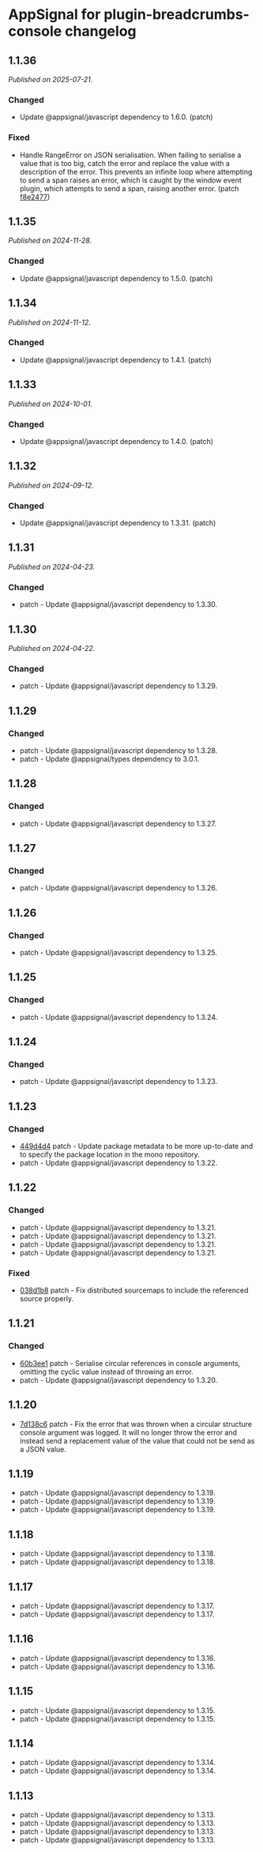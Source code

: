# AppSignal for plugin-breadcrumbs-console changelog

## 1.1.36

_Published on 2025-07-21._

### Changed

- Update @appsignal/javascript dependency to 1.6.0. (patch)

### Fixed

- Handle RangeError on JSON serialisation. When failing to serialise a value that is too big, catch the error and replace the value with a description of the error. This prevents an infinite loop where attempting to send a span raises an error, which is caught by the window event plugin, which attempts to send a span, raising another error. (patch [f8e2477](https://github.com/appsignal/appsignal-javascript/commit/f8e247776f242560e871de81f35d00d656563ef6))

## 1.1.35

_Published on 2024-11-28._

### Changed

- Update @appsignal/javascript dependency to 1.5.0. (patch)

## 1.1.34

_Published on 2024-11-12._

### Changed

- Update @appsignal/javascript dependency to 1.4.1. (patch)

## 1.1.33

_Published on 2024-10-01._

### Changed

- Update @appsignal/javascript dependency to 1.4.0. (patch)

## 1.1.32

_Published on 2024-09-12._

### Changed

- Update @appsignal/javascript dependency to 1.3.31. (patch)

## 1.1.31

_Published on 2024-04-23._

### Changed

- patch - Update @appsignal/javascript dependency to 1.3.30.

## 1.1.30

_Published on 2024-04-22._

### Changed

- patch - Update @appsignal/javascript dependency to 1.3.29.

## 1.1.29

### Changed

- patch - Update @appsignal/javascript dependency to 1.3.28.
- patch - Update @appsignal/types dependency to 3.0.1.

## 1.1.28

### Changed

- patch - Update @appsignal/javascript dependency to 1.3.27.

## 1.1.27

### Changed

- patch - Update @appsignal/javascript dependency to 1.3.26.

## 1.1.26

### Changed

- patch - Update @appsignal/javascript dependency to 1.3.25.

## 1.1.25

### Changed

- patch - Update @appsignal/javascript dependency to 1.3.24.

## 1.1.24

### Changed

- patch - Update @appsignal/javascript dependency to 1.3.23.

## 1.1.23

### Changed

- [449d4d4](https://github.com/appsignal/appsignal-javascript/commit/449d4d40381e7e6c13076732a8b4e7f65f94d5db) patch - Update package metadata to be more up-to-date and to specify the package location in the mono repository.
- patch - Update @appsignal/javascript dependency to 1.3.22.

## 1.1.22

### Changed

- patch - Update @appsignal/javascript dependency to 1.3.21.
- patch - Update @appsignal/javascript dependency to 1.3.21.
- patch - Update @appsignal/javascript dependency to 1.3.21.
- patch - Update @appsignal/javascript dependency to 1.3.21.

### Fixed

- [038d1b8](https://github.com/appsignal/appsignal-javascript/commit/038d1b8beb4042b2610ee3db1c6b3bdb3c9e881f) patch - Fix distributed sourcemaps to include the referenced source properly.

## 1.1.21

### Changed

- [60b3ee1](https://github.com/appsignal/appsignal-javascript/commit/60b3ee1d6478d03062c6b9c2896623ce1036c93a) patch - Serialise circular references in console arguments, omitting the cyclic value instead of throwing an error.
- patch - Update @appsignal/javascript dependency to 1.3.20.

## 1.1.20

- [7d138c6](https://github.com/appsignal/appsignal-javascript/commit/7d138c67783edc3fa4b2b8b481659c4b8936a57e) patch - Fix the error that was thrown when a circular structure console argument was logged. It will no longer throw the error and instead send a replacement value of the value that could not be send as a JSON value.

## 1.1.19

- patch - Update @appsignal/javascript dependency to 1.3.19.
- patch - Update @appsignal/javascript dependency to 1.3.19.
- patch - Update @appsignal/javascript dependency to 1.3.19.

## 1.1.18

- patch - Update @appsignal/javascript dependency to 1.3.18.
- patch - Update @appsignal/javascript dependency to 1.3.18.

## 1.1.17

- patch - Update @appsignal/javascript dependency to 1.3.17.
- patch - Update @appsignal/javascript dependency to 1.3.17.

## 1.1.16

- patch - Update @appsignal/javascript dependency to 1.3.16.
- patch - Update @appsignal/javascript dependency to 1.3.16.

## 1.1.15

- patch - Update @appsignal/javascript dependency to 1.3.15.
- patch - Update @appsignal/javascript dependency to 1.3.15.

## 1.1.14

- patch - Update @appsignal/javascript dependency to 1.3.14.
- patch - Update @appsignal/javascript dependency to 1.3.14.

## 1.1.13

- patch - Update @appsignal/javascript dependency to 1.3.13.
- patch - Update @appsignal/javascript dependency to 1.3.13.
- patch - Update @appsignal/javascript dependency to 1.3.13.
- patch - Update @appsignal/javascript dependency to 1.3.13.
